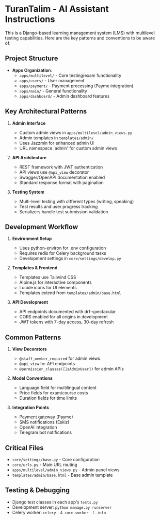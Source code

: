 # TuranTalim - AI Assistant Instructions

This is a Django-based learning management system (LMS) with multilevel testing capabilities. Here are the key patterns and conventions to be aware of:

## Project Structure

- **Apps Organization**:
  - `apps/multilevel/` - Core testing/exam functionality
  - `apps/users/` - User management 
  - `apps/payment/` - Payment processing (Payme integration)
  - `apps/main/` - General functionality
  - `apps/dashboard/` - Admin dashboard features

## Key Architectural Patterns

1. **Admin Interface**
   - Custom admin views in `apps/multilevel/admin_views.py`
   - Admin templates in `templates/admin/`
   - Uses Jazzmin for enhanced admin UI
   - URL namespace 'admin' for custom admin views

2. **API Architecture** 
   - REST framework with JWT authentication
   - API views use `@api_view` decorator
   - Swagger/OpenAPI documentation enabled
   - Standard response format with pagination

3. **Testing System**
   - Multi-level testing with different types (writing, speaking)
   - Test results and user progress tracking
   - Serializers handle test submission validation

## Development Workflow

1. **Environment Setup**
   - Uses python-environ for .env configuration
   - Requires redis for Celery background tasks
   - Development settings in `core/settings/develop.py`

2. **Templates & Frontend**
   - Templates use Tailwind CSS 
   - Alpine.js for interactive components
   - Lucide icons for UI elements
   - Templates extend from `templates/admin/base.html`

3. **API Development**
   - API endpoints documented with drf-spectacular
   - CORS enabled for all origins in development
   - JWT tokens with 7-day access, 30-day refresh

## Common Patterns

1. **View Decorators**
   - `@staff_member_required` for admin views
   - `@api_view` for API endpoints
   - `@permission_classes([IsAdminUser])` for admin APIs

2. **Model Conventions**
   - Language field for multilingual content
   - Price fields for exam/course costs
   - Duration fields for time limits

3. **Integration Points**
   - Payment gateway (Payme)
   - SMS notifications (Eskiz)
   - OpenAI integration
   - Telegram bot notifications

## Critical Files
- `core/settings/base.py` - Core configuration
- `core/urls.py` - Main URL routing
- `apps/multilevel/admin_views.py` - Admin panel views
- `templates/admin/base.html` - Base admin template

## Testing & Debugging
- Django test classes in each app's `tests.py`
- Development server: `python manage.py runserver`
- Celery worker: `celery -A core worker -l info`
